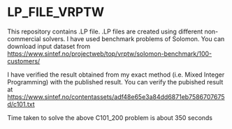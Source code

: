 # LP_FILE_VRPTW
This repository contains .LP file. .LP files are created using different non-commercial solvers. 
I have used benchmark problems of Solomon. You can download input dataset from https://www.sintef.no/projectweb/top/vrptw/solomon-benchmark/100-customers/

I have verified the result obtained from my exact method (i.e. Mixed Integer Programming) with the published result.
You can verify the pubished result at https://www.sintef.no/contentassets/adf48e65e3a84dd6871eb7586707675d/c101.txt

Time taken to solve the above C101_200 problem is about 350 seconds
